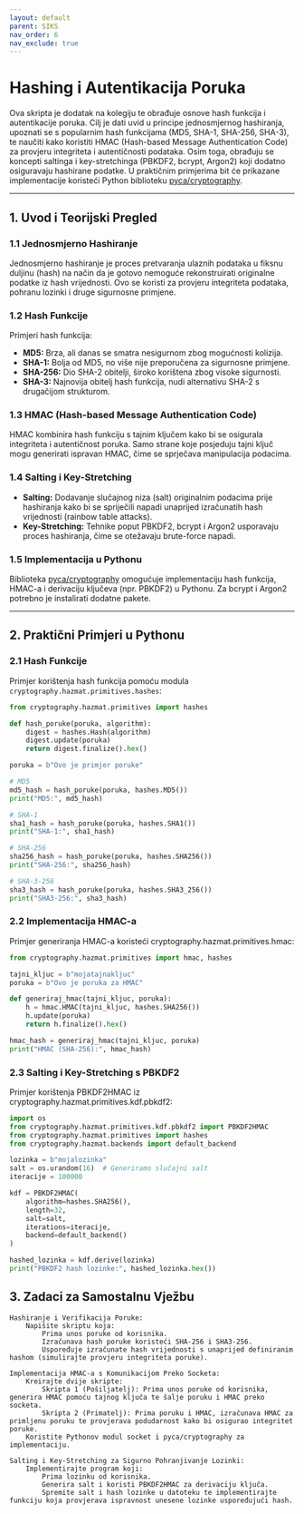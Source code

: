 ```yaml
---
layout: default
parent: SIKS
nav_order: 6
nav_exclude: true
---
```


# Hashing i Autentikacija Poruka

Ova skripta je dodatak na kolegiju te obrađuje osnove hash funkcija i autentikacije poruka. Cilj je dati uvid u principe jednosmjernog hashiranja, upoznati se s popularnim hash funkcijama (MD5, SHA-1, SHA-256, SHA-3), te naučiti kako koristiti HMAC (Hash-based Message Authentication Code) za provjeru integriteta i autentičnosti podataka. Osim toga, obrađuju se koncepti saltinga i key-stretchinga (PBKDF2, bcrypt, Argon2) koji dodatno osiguravaju hashirane podatke. U praktičnim primjerima bit će prikazane implementacije koristeći Python biblioteku [pyca/cryptography](https://cryptography.io).

---

## 1. Uvod i Teorijski Pregled

### 1.1 Jednosmjerno Hashiranje

Jednosmjerno hashiranje je proces pretvaranja ulaznih podataka u fiksnu duljinu (hash) na način da je gotovo nemoguće rekonstruirati originalne podatke iz hash vrijednosti. Ovo se koristi za provjeru integriteta podataka, pohranu lozinki i druge sigurnosne primjene.

### 1.2 Hash Funkcije

Primjeri hash funkcija:

- **MD5:** Brza, ali danas se smatra nesigurnom zbog mogućnosti kolizija.
- **SHA-1:** Bolja od MD5, no više nije preporučena za sigurnosne primjene.
- **SHA-256:** Dio SHA-2 obitelji, široko korištena zbog visoke sigurnosti.
- **SHA-3:** Najnovija obitelj hash funkcija, nudi alternativu SHA-2 s drugačijom strukturom.

### 1.3 HMAC (Hash-based Message Authentication Code)

HMAC kombinira hash funkciju s tajnim ključem kako bi se osigurala integriteta i autentičnost poruka. Samo strane koje posjeduju tajni ključ mogu generirati ispravan HMAC, čime se sprječava manipulacija podacima.

### 1.4 Salting i Key-Stretching

- **Salting:** Dodavanje slučajnog niza (salt) originalnim podacima prije hashiranja kako bi se spriječili napadi unaprijed izračunatih hash vrijednosti (rainbow table attacks).
- **Key-Stretching:** Tehnike poput PBKDF2, bcrypt i Argon2 usporavaju proces hashiranja, čime se otežavaju brute-force napadi.

### 1.5 Implementacija u Pythonu

Biblioteka [pyca/cryptography](https://cryptography.io) omogućuje implementaciju hash funkcija, HMAC-a i derivaciju ključeva (npr. PBKDF2) u Pythonu. Za bcrypt i Argon2 potrebno je instalirati dodatne pakete.

---

## 2. Praktični Primjeri u Pythonu

### 2.1 Hash Funkcije

Primjer korištenja hash funkcija pomoću modula `cryptography.hazmat.primitives.hashes`:

```python
from cryptography.hazmat.primitives import hashes

def hash_poruke(poruka, algorithm):
    digest = hashes.Hash(algorithm)
    digest.update(poruka)
    return digest.finalize().hex()

poruka = b"Ovo je primjer poruke"

# MD5
md5_hash = hash_poruke(poruka, hashes.MD5())
print("MD5:", md5_hash)

# SHA-1
sha1_hash = hash_poruke(poruka, hashes.SHA1())
print("SHA-1:", sha1_hash)

# SHA-256
sha256_hash = hash_poruke(poruka, hashes.SHA256())
print("SHA-256:", sha256_hash)

# SHA-3-256
sha3_hash = hash_poruke(poruka, hashes.SHA3_256())
print("SHA3-256:", sha3_hash)
```

### 2.2 Implementacija HMAC-a

Primjer generiranja HMAC-a koristeći cryptography.hazmat.primitives.hmac:

```python
from cryptography.hazmat.primitives import hmac, hashes

tajni_kljuc = b"mojatajnakljuc"
poruka = b"Ovo je poruka za HMAC"

def generiraj_hmac(tajni_kljuc, poruka):
    h = hmac.HMAC(tajni_kljuc, hashes.SHA256())
    h.update(poruka)
    return h.finalize().hex()

hmac_hash = generiraj_hmac(tajni_kljuc, poruka)
print("HMAC (SHA-256):", hmac_hash)
```

### 2.3 Salting i Key-Stretching s PBKDF2

Primjer korištenja PBKDF2HMAC iz cryptography.hazmat.primitives.kdf.pbkdf2:

```python
import os
from cryptography.hazmat.primitives.kdf.pbkdf2 import PBKDF2HMAC
from cryptography.hazmat.primitives import hashes
from cryptography.hazmat.backends import default_backend

lozinka = b"mojalozinka"
salt = os.urandom(16)  # Generiramo slučajni salt
iteracije = 100000

kdf = PBKDF2HMAC(
    algorithm=hashes.SHA256(),
    length=32,
    salt=salt,
    iterations=iteracije,
    backend=default_backend()
)

hashed_lozinka = kdf.derive(lozinka)
print("PBKDF2 hash lozinke:", hashed_lozinka.hex())
```

## 3. Zadaci za Samostalnu Vježbu

    Hashiranje i Verifikacija Poruke:
        Napišite skriptu koja:
            Prima unos poruke od korisnika.
            Izračunava hash poruke koristeći SHA-256 i SHA3-256.
            Uspoređuje izračunate hash vrijednosti s unaprijed definiranim hashom (simulirajte provjeru integriteta poruke).

    Implementacija HMAC-a s Komunikacijom Preko Socketa:
        Kreirajte dvije skripte:
            Skripta 1 (Pošiljatelj): Prima unos poruke od korisnika, generira HMAC pomoću tajnog ključa te šalje poruku i HMAC preko socketa.
            Skripta 2 (Primatelj): Prima poruku i HMAC, izračunava HMAC za primljenu poruku te provjerava podudarnost kako bi osigurao integritet poruke.
        Koristite Pythonov modul socket i pyca/cryptography za implementaciju.

    Salting i Key-Stretching za Sigurno Pohranjivanje Lozinki:
        Implementirajte program koji:
            Prima lozinku od korisnika.
            Generira salt i koristi PBKDF2HMAC za derivaciju ključa.
            Spremite salt i hash lozinke u datoteku te implementirajte funkciju koja provjerava ispravnost unesene lozinke uspoređujući hash.
